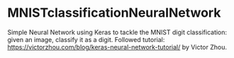 # MNISTclassificationNeuralNetwork
Simple Neural Network using Keras to tackle the MNIST digit classification: given an image, classify it as a digit. Followed tutorial: https://victorzhou.com/blog/keras-neural-network-tutorial/ by Victor Zhou.
